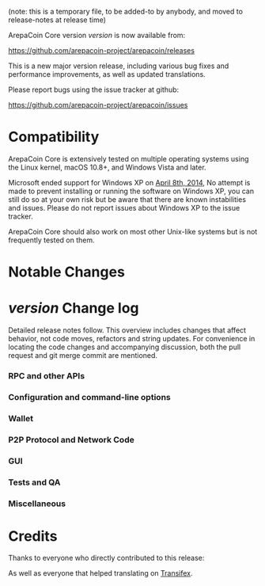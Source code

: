(note: this is a temporary file, to be added-to by anybody, and moved to release-notes at release time)

ArepaCoin Core version *version* is now available from:

  <https://github.com/arepacoin-project/arepacoin/releases>

This is a new major version release, including various bug fixes and
performance improvements, as well as updated translations.

Please report bugs using the issue tracker at github:

  <https://github.com/arepacoin-project/arepacoin/issues>

Compatibility
==============

ArepaCoin Core is extensively tested on multiple operating systems using
the Linux kernel, macOS 10.8+, and Windows Vista and later.

Microsoft ended support for Windows XP on [April 8th, 2014](https://www.microsoft.com/en-us/WindowsForBusiness/end-of-xp-support),
No attempt is made to prevent installing or running the software on Windows XP, you
can still do so at your own risk but be aware that there are known instabilities and issues.
Please do not report issues about Windows XP to the issue tracker.

ArepaCoin Core should also work on most other Unix-like systems but is not
frequently tested on them.

Notable Changes
===============



*version* Change log
=================

Detailed release notes follow. This overview includes changes that affect
behavior, not code moves, refactors and string updates. For convenience in locating
the code changes and accompanying discussion, both the pull request and
git merge commit are mentioned.

### RPC and other APIs


### Configuration and command-line options


### Wallet


### P2P Protocol and Network Code


### GUI


### Tests and QA


### Miscellaneous


Credits
=======

Thanks to everyone who directly contributed to this release:


As well as everyone that helped translating on [Transifex](https://www.transifex.com/projects/p/arepacoin-project-translations/).
